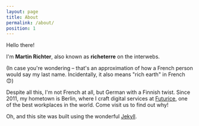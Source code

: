 ```yaml
---
layout: page
title: About
permalink: /about/
position: 1
---
```


Hello there!

I'm __Martin Richter__, also known as __richeterre__ on the interwebs.

(In case you're wondering – that's an approximation of how a French person would say my last name. Incidentally, it also means "rich earth" in French :blush:)

Despite all this, I'm not French at all, but German with a Finnish twist. Since 2011, my hometown is Berlin, where I craft digital services at [Futurice][futurice], one of the best workplaces in the world. Come visit us to find out why!

Oh, and this site was built using the wonderful [Jekyll][jekyll].

[futurice]: http://www.futurice.com
[jekyll]: http://jekyllrb.com
